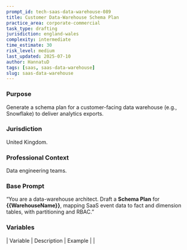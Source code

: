 ```yaml
---
prompt_id: tech-saas-data-warehouse-089
title: Customer Data-Warehouse Schema Plan
practice_area: corporate-commercial
task_type: drafting
jurisdiction: england-wales
complexity: intermediate
time_estimate: 30
risk_level: medium
last_updated: 2025-07-10
author: HannatuD
tags: [saas, saas-data-warehouse]
slug: saas-data-warehouse
---
```


### Purpose  
Generate a schema plan for a customer-facing data warehouse (e.g., Snowflake) to deliver analytics exports.

### Jurisdiction  
United Kingdom.

### Professional Context  
Data engineering teams.

### Base Prompt  
“You are a data-warehouse architect. Draft a **Schema Plan** for **{{WarehouseName}}**, mapping SaaS event data to fact and dimension tables, with partitioning and RBAC.”

### Variables  
| Variable | Description | Example |
|
